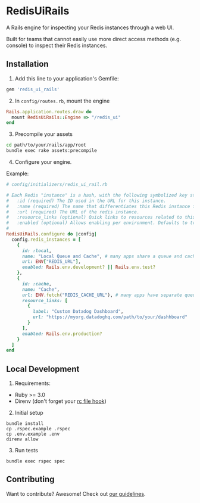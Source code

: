 # RedisUiRails

A Rails engine for inspecting your Redis instances through a web UI.

Built for teams that cannot easily use more direct access methods (e.g. console) to inspect their Redis instances.

## Installation

1. Add this line to your application's Gemfile:

```ruby
gem 'redis_ui_rails'
```

2. In `config/routes.rb`, mount the engine

```ruby
Rails.application.routes.draw do
  mount RedisUiRails::Engine => "/redis_ui"
end
```

3. Precompile your assets

```bash
cd path/to/your/rails/app/root
bundle exec rake assets:precompile
```

4. Configure your engine.

Example:

```ruby
# config/initializers/redis_ui_rail.rb

# Each Redis "instance" is a hash, with the following symbolized key structure:
#   :id (required) The ID used in the URL for this instance.
#   :name (required) The name that differentiates this Redis instance from others.
#   :url (required) The URL of the redis instance.
#   :resource_links (optional) Quick links to resources related to this instance.
#   :enabled (optional) Allows enabling per environment. Defaults to true.
#
RedisUiRails.configure do |config|
  config.redis_instances = [
    {
      id: :local,
      name: "Local Queue and Cache", # many apps share a queue and cache Redis locally
      url: ENV["REDIS_URL"],
      enabled: Rails.env.development? || Rails.env.test?
    },
    {
      id: :cache,
      name: "Cache",
      url: ENV.fetch("REDIS_CACHE_URL"), # many apps have separate queue and cache Redis instances in production
      resource_links: [
        {
          label: "Custom Datadog Dashboard",
          url: "https://myorg.datadoghq.com/path/to/your/dashhboard"
        }
      ],
      enabled: Rails.env.production?
    }
  ]
end
```

## Local Development

1. Requirements:

- Ruby >= 3.0
- Direnv (don't forget your [rc file hook](https://direnv.net/docs/installation.html))

2. Initial setup

```
bundle install
cp .rspec.example .rspec
cp .env.example .env
direnv allow
```

3. Run tests

```
bundle exec rspec spec
```

## Contributing

Want to contribute? Awesome! Check out [our guidelines](CONTRIBUTING.md).
